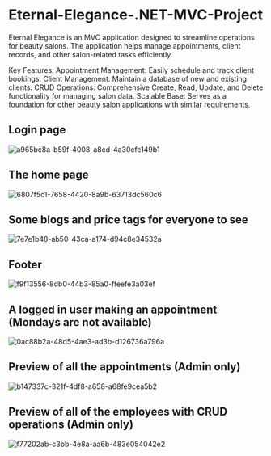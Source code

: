 # Eternal-Elegance-.NET-MVC-Project
Eternal Elegance is an MVC application designed to streamline operations for beauty salons. The application helps manage appointments, client records, and other salon-related tasks efficiently.

Key Features:
	Appointment Management: Easily schedule and track client bookings.
	Client Management: Maintain a database of new and existing clients.
	CRUD Operations: Comprehensive Create, Read, Update, and Delete functionality for managing salon data.
	Scalable Base: Serves as a foundation for other beauty salon applications with similar requirements.

## Login page
![a965bc8a-b59f-4008-a8cd-4a30cfc149b1](https://github.com/user-attachments/assets/0269e85d-0dc7-40f6-92d0-1f9ab2bf8aed)

## The home page
 ![6807f5c1-7658-4420-8a9b-63713dc560c6](https://github.com/user-attachments/assets/5c474f66-a8b7-4e6b-9baa-acf483540f9d)

## Some blogs and price tags for everyone to see
![7e7e1b48-ab50-43ca-a174-d94c8e34532a](https://github.com/user-attachments/assets/1879683b-d8ff-4809-a5c4-8670de9e5915)

## Footer
![f9f13556-8db0-44b3-85a0-ffeefe3a03ef](https://github.com/user-attachments/assets/890dc35a-7103-4bad-a699-d9ede151cba3)

## A logged in user making an appointment (Mondays are not available)
![0ac88b2a-48d5-4ae3-ad3b-d126736a796a](https://github.com/user-attachments/assets/6c6faaa3-7170-41dd-8145-795c24a047c4)

## Preview of all the appointments (Admin only)
![b147337c-321f-4df8-a658-a68fe9cea5b2](https://github.com/user-attachments/assets/b2506985-eab6-4112-8e5f-e50bdb8b9e06)

## Preview of all of the employees with CRUD operations (Admin only)
![f77202ab-c3bb-4e8a-aa6b-483e054042e2](https://github.com/user-attachments/assets/b648da22-8515-4d83-96e2-c22411adeecb)

